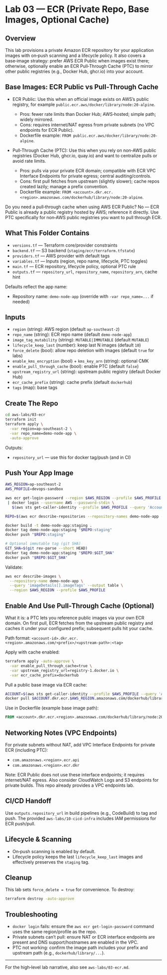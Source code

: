 # Lab 03 — ECR (Private Repo, Base Images, Optional Cache)

## Overview

This lab provisions a private Amazon ECR repository for your application images with on‑push scanning and a lifecycle policy. It also covers a base‑image strategy: prefer AWS ECR Public when images exist there; otherwise, optionally enable an ECR Pull‑Through Cache (PTC) to mirror other public registries (e.g., Docker Hub, ghcr.io) into your account.

## Base Images: ECR Public vs Pull‑Through Cache

- ECR Public: Use this when an official image exists on AWS’s public registry, for example `public.ecr.aws/docker/library/node:20-alpine`.
  - Pros: fewer rate limits than Docker Hub; AWS‑hosted; simple path; widely mirrored.
  - Cons: requires internet/NAT egress from private subnets (no VPC endpoints for ECR Public).
  - Dockerfile example: `FROM public.ecr.aws/docker/library/node:20-alpine`.

- Pull‑Through Cache (PTC): Use this when you rely on non‑AWS public registries (Docker Hub, ghcr.io, quay.io) and want to centralize pulls or avoid rate limits.
  - Pros: pulls via your private ECR domain; compatible with ECR VPC Interface Endpoints for private egress; central auditing/controls.
  - Cons: first pull fetches from upstream (slightly slower); cache repos created lazily; manage a prefix convention.
  - Dockerfile example: `FROM <account>.dkr.ecr.<region>.amazonaws.com/dockerhub/library/node:20-alpine`.

Do you need a pull‑through cache when using AWS ECR Public? No — ECR Public is already a public registry hosted by AWS; reference it directly. Use PTC specifically for non‑AWS public registries you want to pull through ECR.

## What This Folder Contains

- `versions.tf` — Terraform core/provider constraints
- `backend.tf` — S3 backend (`staging/ecr/terraform.tfstate`)
- `providers.tf` — AWS provider with default tags
- `variables.tf` — Inputs (region, repo name, lifecycle, PTC toggles)
- `main.tf` — ECR repository, lifecycle policy, optional PTC rule
- `outputs.tf` — `repository_url`, `repository_name`, `repository_arn`, cache hint

Defaults reflect the app name:

- Repository name: `demo-node-app` (override with `-var repo_name=...` if needed)

## Inputs

- `region` (string): AWS region (default `ap-southeast-2`)
- `repo_name` (string): ECR repo name (default `demo-node-app`)
- `image_tag_mutability` (string): `MUTABLE|IMMUTABLE` (default `MUTABLE`)
- `lifecycle_keep_last` (number): keep last N images (default `10`)
- `force_delete` (bool): allow repo deletion with images (default `true` for labs)
- `enable_kms_encryption` (bool) + `kms_key_arn` (string): optional CMK
- `enable_pull_through_cache` (bool): enable PTC (default `false`)
- `upstream_registry_url` (string): upstream public registry (default Docker Hub)
- `ecr_cache_prefix` (string): cache prefix (default `dockerhub`)
- `tags` (map): base tags

## Create The Repo

```bash
cd aws-labs/03-ecr
terraform init
terraform apply \
  -var region=ap-southeast-2 \
  -var repo_name=demo-node-app \
  -auto-approve
```

Outputs:

- `repository_url` — use this for docker tag/push (and in CI)

## Push Your App Image

```bash
AWS_REGION=ap-southeast-2
AWS_PROFILE=devops-sandbox

aws ecr get-login-password --region $AWS_REGION --profile $AWS_PROFILE \
 | docker login --username AWS --password-stdin \
   $(aws sts get-caller-identity --profile $AWS_PROFILE --query 'Account' --output text).dkr.ecr.$AWS_REGION.amazonaws.com

REPO=$(aws ecr describe-repositories --repository-names demo-node-app --profile $AWS_PROFILE --region $AWS_REGION --query 'repositories[0].repositoryUri' --output text)

docker build -t demo-node-app:staging .
docker tag demo-node-app:staging "$REPO:staging"
docker push "$REPO:staging"

# Optional immutable tag (git SHA)
GIT_SHA=$(git rev-parse --short HEAD)
docker tag demo-node-app:staging "$REPO:$GIT_SHA"
docker push "$REPO:$GIT_SHA"
```

Validate:

```bash
aws ecr describe-images \
  --repository-name demo-node-app \
  --query 'imageDetails[].imageTags' --output table \
  --region $AWS_REGION --profile $AWS_PROFILE
```

## Enable And Use Pull‑Through Cache (Optional)

What it is: a PTC lets you reference public images via your own ECR domain. On first pull, ECR fetches from the upstream public registry and caches it under your configured prefix; subsequent pulls hit your cache.

Path format: `<account-id>.dkr.ecr.<region>.amazonaws.com/<prefix>/<upstream-path>:<tag>`

Apply with cache enabled:

```bash
terraform apply -auto-approve \
  -var enable_pull_through_cache=true \
  -var upstream_registry_url=registry-1.docker.io \
  -var ecr_cache_prefix=dockerhub
```

Pull a public base image via ECR cache:

```bash
ACCOUNT=$(aws sts get-caller-identity --profile $AWS_PROFILE --query 'Account' --output text)
docker pull $ACCOUNT.dkr.ecr.$AWS_REGION.amazonaws.com/dockerhub/library/node:20-alpine
```

Use in Dockerfile (example base image path):

```dockerfile
FROM <account>.dkr.ecr.<region>.amazonaws.com/dockerhub/library/node:20-alpine
```

## Networking Notes (VPC Endpoints)

For private subnets without NAT, add VPC Interface Endpoints for private ECR (including PTC):

- `com.amazonaws.<region>.ecr.api`
- `com.amazonaws.<region>.ecr.dkr`

Note: ECR Public does not use these interface endpoints; it requires internet/NAT egress. Also consider CloudWatch Logs and S3 endpoints for private builds. This repo already provides a VPC endpoints lab.

## CI/CD Handoff

Use `outputs.repository_url` in build pipelines (e.g., CodeBuild) to tag and push. The provided `aws-labs/10-cicd-infra` includes IAM permissions for ECR push/pull.

## Lifecycle & Scanning

- On‑push scanning is enabled by default.
- Lifecycle policy keeps the last `lifecycle_keep_last` images and effectively preserves the `staging` tag.

## Cleanup

This lab sets `force_delete = true` for convenience. To destroy:

```bash
terraform destroy -auto-approve
```

## Troubleshooting

- `docker login` fails: ensure the `aws ecr get-login-password` command uses the same region/profile as the repo.
- Private subnets can’t pull: ensure NAT or ECR interface endpoints are present and DNS support/hostnames are enabled in the VPC.
- PTC not working: confirm the image path includes your prefix and upstream path (e.g., `dockerhub/library/...`).

---

For the high‑level lab narrative, also see `aws-labs/03-ecr.md`.
